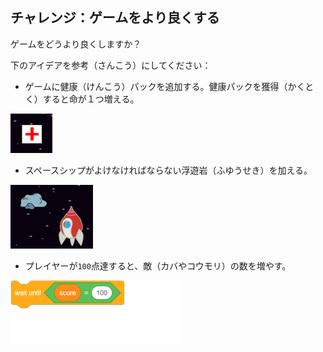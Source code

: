 ## チャレンジ：ゲームをより良くする

ゲームをどうより良くしますか？

下のアイデアを参考（さんこう）にしてください：

+ ゲームに健康（けんこう）パックを追加する。健康パックを獲得（かくとく）すると命が１つ増える。

![スクリーンショット](images/invaders-aid.png)

+ スペースシップがよけなければならない浮遊岩（ふゆうせき）を加える。

![スクリーンショット](images/invaders-rocks.png)

+ プレイヤーが`100`点達すると、敵（カバやコウモリ）の数を増やす。

![blocks_1546522852_9177506](images/blocks_1546522852_9177506.png)